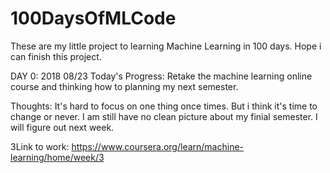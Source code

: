 # 100DaysOfMLCode
These are my little project to learning Machine Learning in 100 days. Hope i can finish this project. 

DAY 0: 2018 08/23
Today's Progress:  Retake the machine learning online course and thinking how to planning my next semester.

Thoughts: It's hard to focus on one thing once times. But i think it's time to change or never. I am still have no clean picture about my finial semester. I will figure out next week.

3Link to work: https://www.coursera.org/learn/machine-learning/home/week/3
